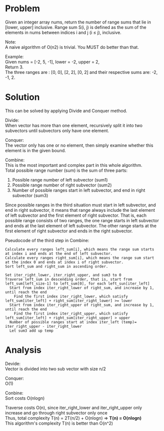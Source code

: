 # Problem   
Given an integer array nums, return the number of range sums that lie in [lower, upper] inclusive.
Range sum S(i, j) is defined as the sum of the elements in nums between indices i and j (i ≤ j), inclusive.

Note:  
A naive algorithm of O(n2) is trivial. You MUST do better than that.

Example:  
Given nums = [-2, 5, -1], lower = -2, upper = 2,   
Return 3.  
The three ranges are : [0, 0], [2, 2], [0, 2] and their respective sums are: -2, -1, 2.


# Solution  
This can be solved by applying Divide and Conquer method.

Divide:  
When vector has more than one element, recursively split it into two subvectors until subvectors only have one element.

Conquer:  
The vector only has one or no element, then simply examine whether this element is in the given bound.

Combine:  
This is the most important and complex part in this whole algorithm.  
Total possible range number (sum) is the sum of three parts: 

1. Possible range number of left subvector (sum1)  
2. Possible range number of right subvector (sum2)  
3. Number of possible ranges start in left subvector, and end in right subvector (sum3) 

Since possible ranges in the third situation must start in left subvector, and end in right subvector, it means that range always include
the last element of left subvector and the first element of right subvector. That is, each possible range consists of two ranges, the one
range starts in left subvector and ends at the last element of left subvector. The other range starts at the first element of right
subvector and ends in the right subvector.

Pseudocode of the third step in Combine:   

    Calculate every ranges left_sum[i], which means the range sum starts at index i and ends at the end of left subvector.  
    Calculate every ranges right_sum[i], which means the range sum start at the index 0 and ends at index i of right subvector.  
    Sort left_sum and right_sum in ascending order.  
    
    Set iter_right_lower, iter_right_upper, and sum3 to 0    
    Traverse left_sum in descending order, that is, start from left_sum[left_size-1] to left_sum[0], for each left_sun[iter_left]    
      Start from index iter_right_lower of right_sum, and increase by 1, until reach the end    
        Find the first index iter_right_lower, which satisfy left_sum[iter_left] + right_sum[iter_right_lower] >= lower  
      Start from index iter_right_upper of right_sum, and increase by 1, until reach the end  
        Find the first index iter_right_upper, which satisfy left_sum[iter_left] + right_sum[iter_right_upper] > upper  
      Number of possible ranges start at index iter_left (temp)= iter_right_upper - iter_right_lower   
      Let sum3 add up temp  

# Analysis  

Devide:   
Vector is divided into two sub vector with size n/2

Conquer:   
O(1)

Conbine:  
Sort costs O(nlogn)

Traverse costs O(n), since iter_right_lower and iter_right_upper only increase and go through right subvector only once   
Thus, total complexity T(n) = 2T(n/2) + O(nlogn) => **T(n) = O(nlogn)**  
This algorithm's complexity T(n) is better than O(n^2)




